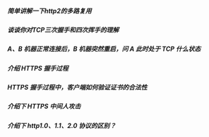 ##### 简单讲解一下http2的多路复用

##### 谈谈你对TCP三次握手和四次挥手的理解

##### A、B 机器正常连接后，B 机器突然重启，问 A 此时处于 TCP 什么状态

##### 介绍 HTTPS 握手过程

##### HTTPS 握手过程中，客户端如何验证证书的合法性

##### 介绍下 HTTPS 中间人攻击

##### 介绍下 http1.0、1.1、2.0 协议的区别？

